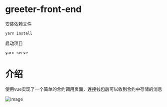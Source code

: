 # greeter-front-end

安装依赖文件
```
yarn install
```

启动项目
```
yarn serve
```

# 介绍

使用vue实现了一个简单的合约调用页面，连接钱包后可以收到合约中存储的消息

![image]()